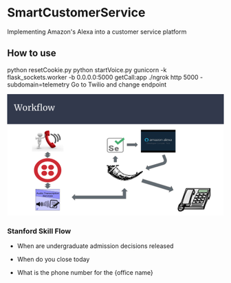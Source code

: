# SmartCustomerService
Implementing Amazon's Alexa into a customer service platform

## How to use

python resetCookie.py
python startVoice.py
gunicorn -k flask_sockets.worker -b 0.0.0.0:5000 getCall:app
./ngrok http 5000 -subdomain=telemetry
Go to Twilio and change endpoint


<p align="center">
<img src ="static/workflow.png">
</p>


### Stanford Skill Flow

- When are undergraduate admission decisions released

- When do you close today

- What is the phone number for the {office name}

